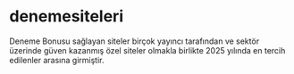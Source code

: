 # denemesiteleri
Deneme Bonusu sağlayan siteler birçok yayıncı tarafından ve sektör üzerinde güven kazanmış özel siteler olmakla birlikte 2025 yılında en tercih edilenler arasına girmiştir.
